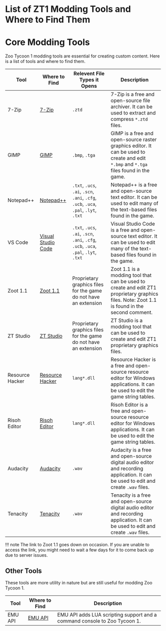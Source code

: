 # List of ZT1 Modding Tools and Where to Find Them

# Core Modding Tools

Zoo Tycoon 1 modding tools are essential for creating custom content. Here is a list of tools and where to find them.

| Tool | Where to Find | Relevent File Types it Opens | Description | 
| ---- | ------------- | ------------------- | ----------- |
| 7-Zip | [7-Zip](https://www.7-zip.org/) | `.ztd` | 7-Zip is a free and open-source file archiver. It can be used to extract and compress `*.ztd` files. |
| GIMP | [GIMP](https://www.gimp.org/) | `.bmp`, `.tga` | GIMP is a free and open-source raster graphics editor. It can be used to create and edit `*.bmp` and `*.tga` files found in the game. |
| Notepad++ | [Notepad++](https://notepad-plus-plus.org/) | `.txt`, `.ucs`, `.ai`, `.scn`, `.ani`, `.cfg`, `.ucb`, `.uca`, `.pal`, `.lyt`, `.txt` | Notepad++ is a free and open-source text editor. It can be used to edit many of the text-based files found in the game. |
| VS Code | [Visual Studio Code](https://code.visualstudio.com/) | `.txt`, `.ucs`, `.ai`, `.scn`, `.ani`, `.cfg`, `.ucb`, `.uca`, `.pal`, `.lyt`, `.txt` | Visual Studio Code is a free and open-source text editor. It can be used to edit many of the text-based files found in the game. |
| Zoot 1.1 | [Zoot 1.1](http://www.ztcdd.org/DG/index.php?topic=4773.0) | Proprietary graphics files for the game do not have an extension | Zoot 1.1 is a modding tool that can be used to create and edit ZT1 proprietary graphics files. Note: Zoot 1.1 is found in the second comment. |
| ZT Studio | [ZT Studio](https://github.com/jbostoen/ZTStudio) | Proprietary graphics files for the game do not have an extension | ZT Studio is a modding tool that can be used to create and edit ZT1 proprietary graphics files. |
| Resource Hacker | [Resource Hacker](http://www.angusj.com/resourcehacker/) | `lang*.dll` | Resource Hacker is a free and open-source resource editor for Windows applications. It can be used to edit the game string tables. |
| Risoh Editor | [Risoh Editor](https://github.com/katahiromz/RisohEditor) | `lang*.dll` | Risoh Editor is a free and open-source resource editor for Windows applications. It can be used to edit the game string tables. |
| Audacity | [Audacity](https://www.audacityteam.org/) | `.wav` | Audacity is a free and open-source digital audio editor and recording application. It can be used to edit and create `.wav` files. |
| Tenacity | [Tenacity](https://tenacityaudio.org/) | `.wav` | Tenacity is a free and open-source digital audio editor and recording application. It can be used to edit and create `.wav` files. |

!!! note
    The link to Zoot 1.1 goes down on occasion. If you are unable to access the link, you might need to wait a few days for it to come back up due to server issues.

## Other Tools

These tools are more utility in nature but are still useful for modding Zoo Tycoon 1.

| Tool | Where to Find | Description |
| ---- | ------------- | ----------- |
| EMU API | [EMU API](https://github.com/openztcc/EMU) | EMU API adds LUA scripting support and a command console to Zoo Tycoon 1. |